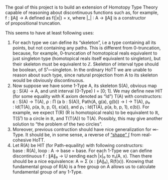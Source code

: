 The goal of this project is to build an extension of Homotopy Type Theory capable of reasoning about discontinuous functions
such as, for example, f : ∥A∥ → A defined as f(|x|) = x, where |_| : A → ∥A∥ is a constructor of propositional truncation.

This seems to have at least following uses:
1. For each type we can define its “skeleton”, i.e a type containing all its points, but not containing any paths.
This is different from 0-truncation, because, for example, 0-truncation of homotopical reals equivalent to just singleton type
(homotopical reals itself equivalent to singleton), but their skeleton must be equivalent to ℤ.
Skeleton of interval type should be boolean, of S¹—singleton. In the ordinary HoTT we are unable to reason about such type,
since natural projection from A to its skeleton would be obviously discontinuous.
2. Now suppose we have some 1-Type A, its skeleton S(A), obvious map g : S(A) → A, and unit interval (0-Type) I = [0; 1].
We may define new HIT (for some equality with K axiom denoted as “Id”) T(A) with constructors:
ε : S(A) → T(A), ρ : Π (a b : S(A)), Path(A, g(a), g(b)) → I → T(A), ρ₀ : Id(T(A), ρ(a, b, p, 0), ε(a)), and ρ₁ : Id(T(A), ρ(a, b, p, 1), ε(b)).
For example, we expect T(R) (R is homotopical reals) to be equivalent to ℝ, T(S¹) to a circle in ℝ, and T(T(A)) to T(A).
Possibly, this may give another solution to “the problem of the two circles”.
3. Moreover, previous contruction should have nice generalization for ∞-Type. It should be, in some sense,
a reverse of [“shape” ʃ](https://homotopytypetheory.org/2015/09/25/realcohesion/) from real-cohesive HoTT.
4. Let R(A) be HIT (for Path-equaility) with following constructors: base : R(A), loop : A → base = base. For each 1-Type we can define discontinuous f : ∥A∥₀ → U sending each |x|₀ to π₁(A, x). Then there should be a nice equivalence: A ≃ Σ (x : ∥A∥₀), R(f(x)). Knowing that fundamental group of R(A) is a free group on A allows us to calculate fundamental group of any 1-Type.